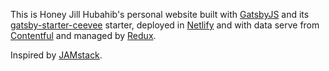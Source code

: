 This is Honey Jill Hubahib's personal website built with [GatsbyJS](https://www.gatsbyjs.org) and its [gatsby-starter-ceevee](https://github.com/amandeepmittal/gatsby-starter-ceevee) starter, deployed in [Netlify](https://www.netlify.com/) and with data serve from [Contentful](https://www.contentful.com/) and managed by [Redux](https://redux.js.org/).

Inspired by [JAMstack](https://jamstack.org/).
